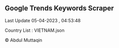 

## Google Trends Keywords Scraper 
 
Last Update 05-04-2023 , 04:53:48

Country List :
VIETNAM.json



© Abdul Muttaqin 
